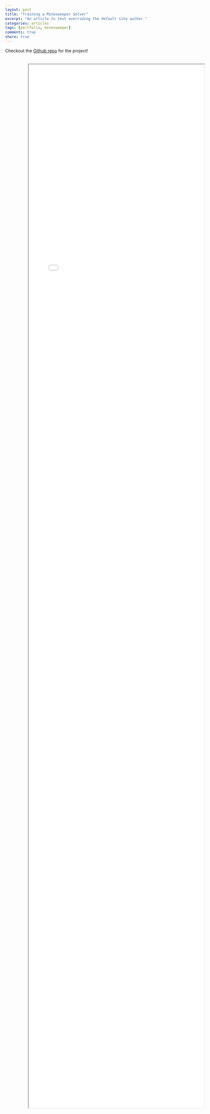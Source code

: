 ```yaml
---
layout: post
title: "Training a Minesweeper Solver"
excerpt: "An article to test overriding the default site author."
categories: articles
tags: [portfolio, minesweeper]
comments: true
share: true
---
```


Checkout the [Github repo](https://github.com/luis-gardea/Minesweeper) for the project!

<div class="container" style="padding-left: 5%;">
  <div style="height: 95%; width: 60%; padding: 20px 50px; text-align: center; position: absolute" class="jumbotron">
    <iframe src="/images/minesweeper.pdf" style="width: 100%; height: 90%;"> </iframe>
  </div>    
</div>
<div style="height: 600px;"></div>
<!-- ![Minesweeper](/images/minesweeper.pdf) -->